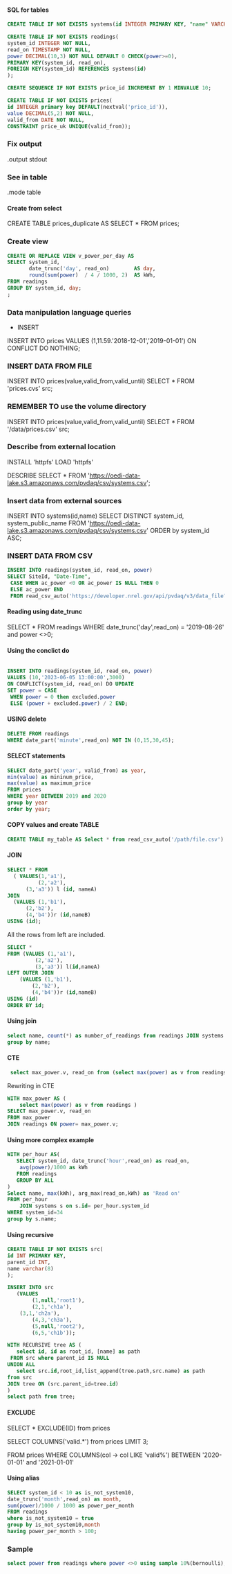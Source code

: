 #### SQL for tables

```sql
CREATE TABLE IF NOT EXISTS systems(id INTEGER PRIMARY KEY, "name" VARCHAR NOT NULL);
```


```sql
CREATE TABLE IF NOT EXISTS readings(
system_id INTEGER NOT NULL,
read_on TIMESTAMP NOT NULL,
power DECIMAL(10,3) NOT NULL DEFAULT 0 CHECK(power>=0),
PRIMARY KEY(system_id, read_on),
FOREIGN KEY(system_id) REFERENCES systems(id)
);
```

```sql
CREATE SEQUENCE IF NOT EXISTS price_id INCREMENT BY 1 MINVALUE 10;
```

```sql
CREATE TABLE IF NOT EXISTS prices(
id INTEGER primary key DEFAULT(nextval('price_id')),
value DECIMAL(5,2) NOT NULL,
valid_from DATE NOT NULL,
CONSTRAINT price_uk UNIQUE(valid_from));
```


### Fix output

.output stdout

### See in table

.mode table

#### Create from select

CREATE TABLE prices_duplicate AS
SELECT * FROM prices;


### Create view

```sql
CREATE OR REPLACE VIEW v_power_per_day AS
SELECT system_id,
       date_trunc('day', read_on)        AS day,
       round(sum(power)  / 4 / 1000, 2)  AS kWh,
FROM readings
GROUP BY system_id, day;
;

```

### Data manipulation language queries

- INSERT

INSERT INTO prices
VALUES (1,11.59.'2018-12-01','2019-01-01')
ON CONFLICT DO NOTHING;

### INSERT DATA FROM FILE
INSERT INTO prices(value,valid_from,valid_until)
SELECT * FROM 'prices.cvs' src;


### REMEMBER TO use the volume directory
INSERT INTO prices(value,valid_from,valid_until) SELECT * FROM '/data/prices.csv' src;



### Describe from external location
INSTALL 'httpfs'
LOAD 'httpfs'

DESCRIBE SELECT * FROM 'https://oedi-data-lake.s3.amazonaws.com/pvdaq/csv/systems.csv';


### Insert data from external sources


INSERT INTO systems(id,name) SELECT DISTINCT system_id, system_public_name FROM 'https://oedi-data-lake.s3.amazonaws.com/pvdaq/csv/systems.csv' ORDER by system_id ASC;


### INSERT DATA FROM CSV

```sql
INSERT INTO readings(system_id, read_on, power) 
SELECT SiteId, "Date-Time",
 CASE WHEN ac_power <0 OR ac_power IS NULL THEN 0 
 ELSE ac_power END
 FROM read_csv_auto('https://developer.nrel.gov/api/pvdaq/v3/data_file?api_key=DEMO_KEY&system_id=34&year=2019');
```

#### Reading using date_trunc

SELECT * FROM readings WHERE date_trunc('day',read_on) = '2019-08-26' and power <>0;

#### Using the conclict do

```sql

INSERT INTO readings(system_id, read_on, power)
VALUES (10,'2023-06-05 13:00:00',3000)
ON CONFLICT(system_id, read_on) DO UPDATE
SET power = CASE
 WHEN power = 0 then excluded.power
 ELSE (power + excluded.power) / 2 END;
```


#### USING delete

```sql
DELETE FROM readings
WHERE date_part('minute',read_on) NOT IN (0,15,30,45);

```


#### SELECT statements

```sql
SELECT date_part('year', valid_from) as year,
min(value) as mininum_price,
max(value) as maximum_price
FROM prices
WHERE year BETWEEN 2019 and 2020
group by year
order by year;

```

 
#### COPY values and create TABLE
```sql
CREATE TABLE my_table AS Select * from read_csv_auto('/path/file.csv')
```

#### JOIN

```sql
SELECT * FROM
  ( VALUES(1,'a1'),
          (2,'a2'),
 	  (3,'a3')) l (id, nameA)
JOIN
  (VALUES (1,'b1'),
	  (2,'b2'),
	  (4,'b4'))r (id,nameB)
USING (id);

```

All the rows from left are included.

```sql
SELECT * 
FROM (VALUES (1,'a1'),
	     (2,'a2'),
	     (3,'a3')) l(id,nameA)
LEFT OUTER JOIN
    (VALUES (1,'b1'),
	    (2,'b2'),
	    (4,'b4'))r (id,nameB)
USING (id)
ORDER BY id;
```
#### Using join

```sql
select name, count(*) as number_of_readings from readings JOIN systems ON id = system_id 
group by name;
```

#### CTE

```sql
 select max_power.v, read_on from (select max(power) as v from readings) max_power JOIN readings ON power=max_power.v;
```

Rewriting in CTE

```sql
WITH max_power AS (
    select max(power) as v from readings )
SELECT max_power.v, read_on 
FROM max_power
JOIN readings ON power= max_power.v;
``` 

#### Using more complex example

```sql
WITH per_hour AS(
   SELECT system_id, date_trunc('hour',read_on) as read_on,
	avg(power)/1000 as kWh
   FROM readings
   GROUP BY ALL
)
Select name, max(kWh), arg_max(read_on,kWh) as 'Read on' 
FROM per_hour
    JOIN systems s on s.id= per_hour.system_id
WHERE system_id=34
group by s.name;

```

#### Using recursive

```sql
CREATE TABLE IF NOT EXISTS src(
id INT PRIMARY KEY,
parent_id INT,
name varchar(8)
);
```

```sql
INSERT INTO src
   (VALUES
        (1,null,'root1'),
        (2,1,'ch1a'),
	(3,1,'ch2a'),
        (4,3,'ch3a'),
        (5,null,'root2'),
        (6,5,'ch1b'));
```

```sql
WITH RECURSIVE tree AS (
   select id, id as root_id, [name] as path
 FROM src where parent_id IS NULL
UNION ALL
   select src.id,root_id,list_append(tree.path,src.name) as path
from src
JOIN tree ON (src.parent_id=tree.id)
)
select path from tree;
```

#### EXCLUDE
SELECT * EXCLUDE(ID)
from prices

SELECT COLUMNS('valid.*') from prices LIMIT 3;

FROM prices
WHERE COLUMNS(col -> col LIKE 'valid%')
BETWEEN '2020-01-01' and '2021-01-01'


#### Using alias

```sql
SELECT system_id < 10 as is_not_system10,
date_trunc('month',read_on) as month,
sum(power)/1000 / 1000 as power_per_month
FROM readings
where is_not_system10 = true
group by is_not_system10,month
having power_per_month > 100;
```

### Sample

```sql
select power from readings where power <>0 using sample 10%(bernoulli); 

```
